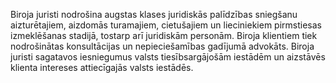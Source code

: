 Biroja juristi nodrošina augstas klases juridiskās palīdzības sniegšanu aizturētajiem, aizdomās turamajiem, cietušajiem un lieciniekiem pirmstiesas izmeklēšanas stadijā, tostarp arī juridiskām personām. Biroja klientiem tiek nodrošinātas konsultācijas un nepieciešamības gadījumā advokāts. Biroja juristi sagatavos iesniegumus valsts tiesībsargājošām iestādēm un aizstāvēs klienta intereses attiecīgajās valsts iestādēs.
